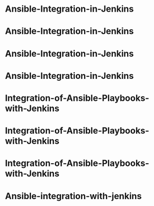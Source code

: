 # Ansible-Integration-in-Jenkins
# Ansible-Integration-in-Jenkins
# Ansible-Integration-in-Jenkins
# Ansible-Integration-in-Jenkins
# Integration-of-Ansible-Playbooks-with-Jenkins
# Integration-of-Ansible-Playbooks-with-Jenkins
# Integration-of-Ansible-Playbooks-with-Jenkins
# Ansible-integration-with-jenkins
